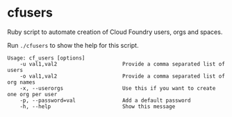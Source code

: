 # cfusers
Ruby script to automate creation of Cloud Foundry users, orgs and spaces.

Run `./cfusers` to show the help for this script.

```
Usage: cf_users [options]
    -u val1,val2                     Provide a comma separated list of users
    -o val1,val2                     Provide a comma separated list of org names
    -x, --userorgs                   Use this if you want to create one org per user
    -p, --password=val               Add a default password
    -h, --help                       Show this message
```
